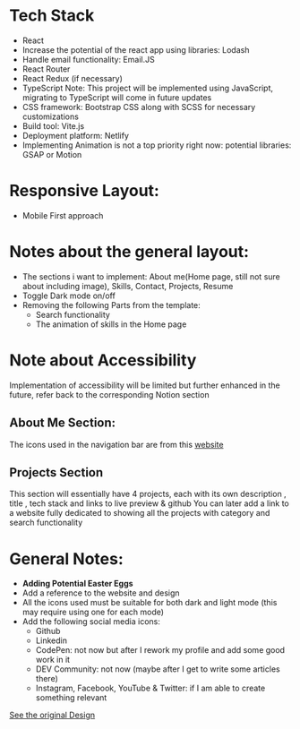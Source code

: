 # Tech Stack
- React
- Increase the potential of the react app using libraries: Lodash
- Handle email functionality: Email.JS
- React Router
- React Redux (if necessary)
- TypeScript Note: This project will be implemented using JavaScript, migrating to TypeScript will come in future updates
- CSS framework: Bootstrap CSS along with SCSS for necessary customizations
- Build tool: Vite.js
- Deployment platform: Netlify
- Implementing Animation is not a top priority right now: potential libraries: GSAP or Motion


# Responsive Layout:
- Mobile First approach


# Notes about the general layout:
- The sections i want to implement: About me(Home page, still not sure about including image), Skills, Contact, Projects, Resume
- Toggle Dark mode on/off
- Removing the following Parts from the template:
   - Search functionality
   - The animation of skills in the Home page


# Note about Accessibility
Implementation of accessibility will be limited but further enhanced in the future, refer back to the corresponding Notion section

## About Me Section:
The icons used in the navigation bar are from this [website](https://www.svgrepo.com/vectors/github/)




## Projects Section
This section will essentially have 4 projects, each with its own description , title , tech stack and links to live preview & github
You can later add a link to a website fully dedicated to showing all the projects with category and search functionality


# General Notes:
- **Adding Potential Easter Eggs**
- Add a reference to the website and design
- All the icons used must be suitable for both dark and light mode (this may require using one for each mode)
- Add the following social media icons:
    - Github
    - Linkedin
    - CodePen: not now but after I rework my profile and add some good work in it
    - DEV Community: not now (maybe after I get to write some articles there)
    - Instagram, Facebook, YouTube & Twitter: if I am able to create something relevant


[See the original Design](https://riadhadrani.github.io/slick-portfolio-svelte/)
